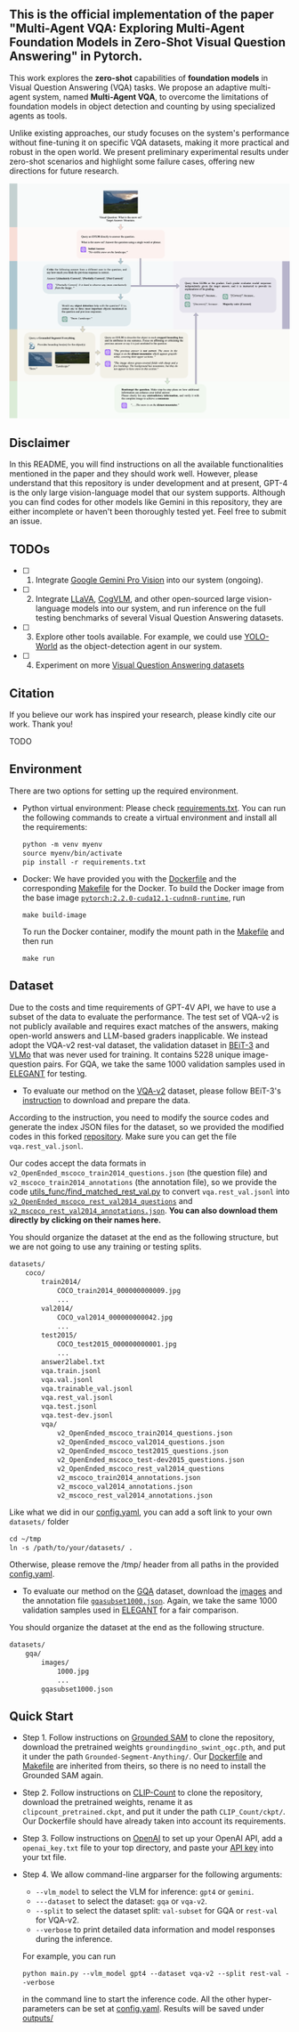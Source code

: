 ## This is the official implementation of the paper "Multi-Agent VQA: Exploring Multi-Agent Foundation Models in Zero-Shot Visual Question Answering" in Pytorch.

This work explores the **zero-shot** capabilities of **foundation models** in Visual Question Answering (VQA) tasks. 
We propose an adaptive multi-agent system, named **Multi-Agent VQA**, to overcome the limitations of foundation models in object detection and counting by using specialized agents as tools. 

Unlike existing approaches, our study focuses on the system's performance without fine-tuning it on specific VQA datasets, making it more practical and robust in the open world. 
We present preliminary experimental results under zero-shot scenarios and highlight some failure cases, offering new directions for future research. 

<p align="center">
<img src=pipeline.png />
</p>

## Disclaimer
In this README, you will find instructions on all the available functionalities mentioned in the paper and they should work well. However, please understand that this repository is under development and at present, GPT-4 is the only large vision-language model that our system supports. Although you can find codes for other models like Gemini in this repository, they are either incomplete or haven't been thoroughly tested yet. Feel free to submit an issue.

## TODOs
- [ ] 1. Integrate [Google Gemini Pro Vision](https://console.cloud.google.com/vertex-ai/publishers/google/model-garden/gemini-pro-vision?pli=1) into our system (ongoing).
- [ ] 2. Integrate [LLaVA](https://llava-vl.github.io/), [CogVLM](https://github.com/THUDM/CogVLM), and other open-sourced large vision-language models into our system, and run inference on the full testing benchmarks of several Visual Question Answering datasets.
- [ ] 3. Explore other tools available. For example, we could use [YOLO-World](https://github.com/AILab-CVC/YOLO-World) as the object-detection agent in our system.
- [ ] 4. Experiment on more [Visual Question Answering datasets](https://paperswithcode.com/task/visual-question-answering)

## Citation
If you believe our work has inspired your research, please kindly cite our work. Thank you!

TODO

## Environment
There are two options for setting up the required environment.
- Python virtual environment: Please check [requirements.txt](requirements.txt). You can run the following commands to create a virtual environment and install all the requirements:
    
      python -m venv myenv
      source myenv/bin/activate
      pip install -r requirements.txt
  
- Docker: We have provided you with the [Dockerfile](Dockerfile) and the corresponding [Makefile](Makefile) for the Docker. To build the Docker image from the base image [```pytorch:2.2.0-cuda12.1-cudnn8-runtime```](https://hub.docker.com/r/pytorch/pytorch/tags), run

      make build-image
  
  To run the Docker container, modify the mount path in the [Makefile](Makefile) and then run

      make run

## Dataset
Due to the costs and time requirements of GPT-4V API,  we have to use a subset of the data to evaluate the performance. The test set of VQA-v2 is not publicly available and requires exact matches of the answers, making open-world answers and LLM-based graders inapplicable. We instead adopt the VQA-v2 rest-val dataset, the validation dataset in [BEiT-3](https://github.com/microsoft/unilm/tree/master/beit3) and [VLMo](https://github.com/bowen-upenn/unilm/tree/master/vlmo) that was never used for training. It contains 5228 unique image-question pairs. For GQA, we take the same 1000 validation samples used in [ELEGANT](https://arxiv.org/pdf/2310.01356.pdf) for testing.

- To evaluate our method on the [VQA-v2](https://paperswithcode.com/dataset/visual-question-answering-v2-0) dataset, please follow BEiT-3's [instruction](https://github.com/microsoft/unilm/blob/master/beit3/get_started/get_started_for_vqav2.md) to download and prepare the data.

According to the instruction, you need to modify the source codes and generate the index JSON files for the dataset, so we provided the modified codes in this forked [repository](https://github.com/bowen-upenn/unilm/tree/master). Make sure you can get the file ``vqa.rest_val.jsonl``.

Our codes accept the data formats in ```v2_OpenEnded_mscoco_train2014_questions.json``` (the question file) and ```v2_mscoco_train2014_annotations``` (the annotation file), so we provide the code [utils_func/find_matched_rest_val.py](utils_func/find_matched_rest_val.py) to convert ``vqa.rest_val.jsonl`` into [```v2_OpenEnded_mscoco_rest_val2014_questions```](https://cs.stanford.edu/people/dorarad/gqa/download.html) and [```v2_mscoco_rest_val2014_annotations.json```](https://drive.google.com/file/d/1t0-Plgv6b65L1LfVHP62iwrULorgEn4U/view?usp=sharing). **You can also download them directly by clicking on their names here.**

You should organize the dataset at the end as the following structure, but we are not going to use any training or testing splits.
```
datasets/
    coco/
        train2014/            
            COCO_train2014_000000000009.jpg                
            ...
        val2014/              
            COCO_val2014_000000000042.jpg
            ...  
        test2015/              
            COCO_test2015_000000000001.jpg
            ...
        answer2label.txt
        vqa.train.jsonl
        vqa.val.jsonl
        vqa.trainable_val.jsonl
        vqa.rest_val.jsonl
        vqa.test.jsonl
        vqa.test-dev.jsonl      
        vqa/
            v2_OpenEnded_mscoco_train2014_questions.json
            v2_OpenEnded_mscoco_val2014_questions.json
            v2_OpenEnded_mscoco_test2015_questions.json
            v2_OpenEnded_mscoco_test-dev2015_questions.json
            v2_OpenEnded_mscoco_rest_val2014_questions
            v2_mscoco_train2014_annotations.json
            v2_mscoco_val2014_annotations.json
            v2_mscoco_rest_val2014_annotations.json
```

Like what we did in our [config.yaml](config.yaml), you can add a soft link to your own ```datasets/``` folder 

    cd ~/tmp
    ln -s /path/to/your/datasets/ .
        
Otherwise, please remove the /tmp/ header from all paths in the provided [config.yaml](config.yaml).
  
- To evaluate our method on the [GQA](https://cs.stanford.edu/people/dorarad/gqa/) dataset, download the [images](https://cs.stanford.edu/people/dorarad/gqa/download.html) and the annotation file [```gqasubset1000.json```](https://drive.google.com/file/d/1SAOrdtjuYqBmY8OpUILMsaggQutaA-lE/view?usp=sharing). Again, we take the same 1000 validation samples used in [ELEGANT](https://arxiv.org/pdf/2310.01356.pdf) for a fair comparison.

You should organize the dataset at the end as the following structure.
```
datasets/
    gqa/
        images/
            1000.jpg
            ...
        gqasubset1000.json
```

## Quick Start
- Step 1. Follow instructions on [Grounded SAM](https://github.com/IDEA-Research/Grounded-Segment-Anything/tree/fe24c033820adffff66ac0eb191828542e8afe5e) to clone the repository, download the pretrained weights ```groundingdino_swint_ogc.pth```, and put it under the path ```Grounded-Segment-Anything/```. Our [Dockerfile](Dockerfile) and [Makefile](Makefile) are inherited from theirs, so there is no need to install the Grounded SAM again.

- Step 2. Follow instructions on [CLIP-Count](https://github.com/songrise/CLIP-Count/tree/43b496978e281bfae8d2c5b4b691c3910fe70a7c) to clone the repository, download the pretrained weights, rename it as ```clipcount_pretrained.ckpt```, and put it under the path ```CLIP_Count/ckpt/```. Our Dockerfile should have already taken into account its requirements.

- Step 3. Follow instructions on [OpenAI](https://platform.openai.com/docs/quickstart?context=python) to set up your OpenAI API, add a ```openai_key.txt``` file to your top directory, and paste your [API key](https://platform.openai.com/api-keys) into your txt file.
  
- Step 4. We allow command-line argparser for the following arguments:
    - ```--vlm_model``` to select the VLM for inference: ```gpt4``` or ```gemini```.
    - ```---dataset``` to select the dataset: ```gqa``` or ```vqa-v2```.
    - ```--split``` to select the dataset split: ```val-subset``` for GQA or ```rest-val``` for VQA-v2.
    - ```--verbose``` to print detailed data information and model responses during the inference.
 
  For example, you can run 

      python main.py --vlm_model gpt4 --dataset vqa-v2 --split rest-val --verbose

  in the command line to start the inference code. All the other hyper-parameters can be set at [config.yaml](config.yaml). Results will be saved under [outputs/](outputs/)

